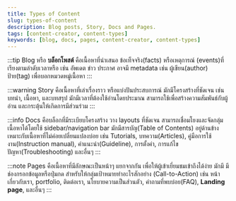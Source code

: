 ```yaml
---
title: Types of Content
slug: types-of-content
description: Blog posts, Story, Docs and Pages.
tags: [content-creator, content-types]
keywords: [blog, docs, pages, content-creator, content-types]
---
```

:::tip Blog
หรือ **บล็อกโพสต์** คือเนื้อหาที่นำเสนอ ข้อเท็จจริง(facts) หรือเหตุการณ์ (events)ที่เรียงตามลำดับเวลาหรือ เช่น อัพเดต ข่าว ประกาศ อาจมี metadata เช่น ผู้เขียน(author) ป้าย(tag) เพื่อบอกหมวดหมู่เนื้อหา
:::

:::warning Story
คือเนื้อหาที่เล่าเรื่องราว หรือแบ่งปันประสบการณ์ มักมีโครงสร้างที่ชัดเจน เช่น บทนำ, เนื้อหา, และบทสรุป มักมีเวลาที่ต้องใช้อ่านโดยประมาณ สามารถใช้เพื่อสร้างความสัมพันธ์กับผู้อ่าน และกระตุ้นให้เกิดการมีส่วนร่วม
:::

:::info Docs
คือบล็อกที่มีระเบียบโครงสร้าง วาง layouts ที่ชัดเจน สามารถเชื่อมโยงและจัดกลุ่มเนื้อหาได้โดยใช้ sidebar/navigation bar มักมีสารบัญ(Table of Contents) อยู่ด้านข้าง เหมาะกับเนื้อหาที่ไม่ค่อยเปลี่ยนแปลงบ่อย เช่น Tutorials, บทความ(Articles), คู่มือการใช้งาน(Instruction manual), คำแนะนำ(Guideline), การตั้งค่า, การแก้ไขปัญหา(Troubleshooting) และอื่นๆ
:::

:::note Pages
คือเนื้อหาที่มีลักษณะเป็นหน้าๆ แยกจากกัน เพื่อให้ผู้เข้าเยี่ยมชมเข้าถึงได้ง่าย มักมี มีช่องกรอกข้อมูลหรือปุ่มกด สำหรับให้กลุ่มเป้าหมายทำอะไรสักอย่าง (Call-to-Action) เช่น หน้าเกี่ยวกับเรา, portfolio, ติดต่อเรา, นโยบายความเป็นส่วนตัว, คำถามที่พบบ่อย(FAQ), **Landing page**, และอื่นๆ
:::